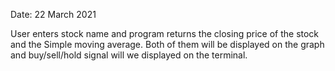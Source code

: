 Date: 22 March 2021

User enters stock name and program returns the closing price of the stock and the
Simple moving average. Both of them will be displayed on the graph and buy/sell/hold
signal will we displayed on the terminal.
